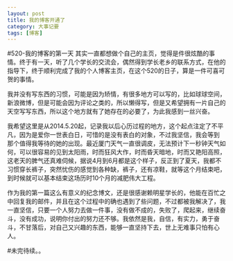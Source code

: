 ```yaml
---
layout: post
title: 我的博客开通了
category: 大事记要
tags: [博客]
---
```


#520-我的博客的第一天
其实一直都想做个自己的主页，觉得是件很炫酷的事情。终于有一天，听了几个学长的交流会，偶然得到学长老乡的联系方式，在他的指导下，终于顺利完成了我的个人博客主页，在这个520的日子，算是一件可喜可贺的事情。

我并没有写东西的习惯，可能是因为矫情，有很多地方可以写的，比如球球空间，新浪微博，但是可能会因为评论之类的，所以懒得写，但是又希望拥有一片自己的天空写写东西，所以这个地方就有了她存在的必要了，为此我感到一丝兴奋。

我希望这里是从2014.5.20起，记录我以后心历过程的地方，这个起点注定了不平凡，因为是爱你一世表白日，可惜的是没有表白的对象，不过我坚信，我会等到
那个值得我等待的她的出现。最近厦门天气一直很调皮，无法预计下一秒钟天气如何，可以很容易的见到太阳雨，时而狂风大作，时而昏天暗地，时而又艳阳高照，这老天的脾气还真难伺候，据说4月到6月都是这个样子，反正到了夏天，我都不习惯穿长裤子，突然忧伤的感觉到各种缺，裤子，还有凉鞋，就等这个月结束吧，到时候就可以基本结束这场历时10个月的减肥伟大工程。
    
作为我的第一篇这么有意义的纪念博文，还是很感谢赖明星学长的，他能在百忙之中回复我的邮件，并且在这个过程中的确也遇到了些问题，不过都被我解决了，我一直坚信，只要一个人努力去做一件事，没有做不成的，失败了，爬起来，继续奋斗，没有成功，说明你付出的努力还不够。我依然是我，自信，有实力，勇于奋斗，不甘落后，对自己又兴趣的东西，能够一直坚持下去，世上无难事只怕有心人。

#未完待续。。







